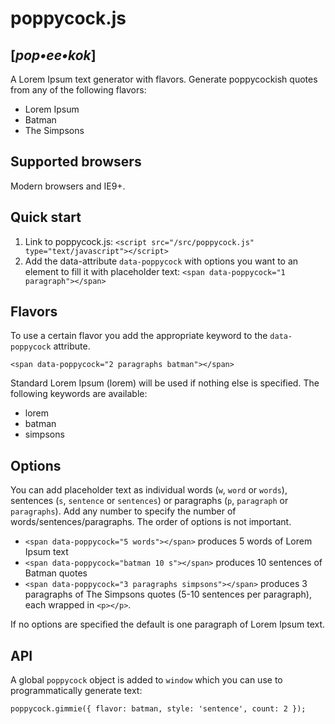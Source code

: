 poppycock.js 
=========================

[*pop•ee•kok*]
--------------


A Lorem Ipsum text generator with flavors. Generate poppycockish quotes from any of the following flavors:

* Lorem Ipsum
* Batman
* The Simpsons

Supported browsers
------------------

Modern browsers and IE9+.

Quick start
-----------

1. Link to poppycock.js: `<script src="/src/poppycock.js" type="text/javascript"></script>`
2. Add the data-attribute `data-poppycock` with options you want to an element to fill it with placeholder text: `<span data-poppycock="1 paragraph"></span>`

Flavors
-------

To use a certain flavor you add the appropriate keyword to the `data-poppycock` attribute. 

`<span data-poppycock="2 paragraphs batman"></span>`

Standard Lorem Ipsum (lorem) will be used if nothing else is specified. The following keywords are available:

* lorem
* batman
* simpsons

Options
-------

You can add placeholder text as individual words (`w`, `word` or `words`), sentences (`s`, `sentence` or `sentences`) or paragraphs (`p`, `paragraph` or `paragraphs`). Add any number to specify the number of words/sentences/paragraphs. The order of options is not important.

* `<span data-poppycock="5 words"></span>` produces 5 words of Lorem Ipsum text
* `<span data-poppycock="batman 10 s"></span>` produces 10 sentences of Batman quotes
* `<span data-poppycock="3 paragraphs simpsons"></span>` produces 3 paragraphs of The Simpsons quotes (5-10 sentences per paragraph), each wrapped in `<p></p>`. 

If no options are specified the default is one paragraph of Lorem Ipsum text.

API
---

A global `poppycock` object is added to `window` which you can use to programmatically generate text:

`poppycock.gimmie({ flavor: batman, style: 'sentence', count: 2 });`
